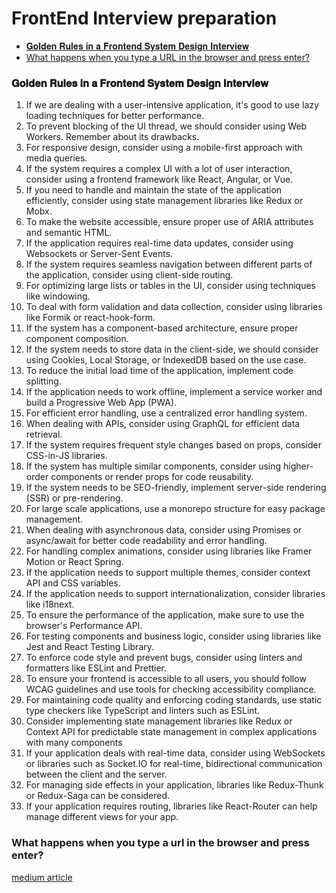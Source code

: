 # FrontEnd Interview preparation
* [𝐆𝐨𝐥𝐝𝐞𝐧 𝐑𝐮𝐥𝐞𝐬 𝐢𝐧 𝐚 𝐅𝐫𝐨𝐧𝐭𝐞𝐧𝐝 𝐒𝐲𝐬𝐭𝐞𝐦 𝐃𝐞𝐬𝐢𝐠𝐧 𝐈𝐧𝐭𝐞𝐫𝐯𝐢𝐞𝐰](#g𝐨𝐥𝐝𝐞𝐧-r𝐮𝐥𝐞𝐬-𝐢𝐧-𝐚-f𝐫𝐨𝐧𝐭𝐞𝐧𝐝-s𝐲𝐬𝐭𝐞𝐦-d𝐞𝐬𝐢𝐠𝐧-i𝐧𝐭𝐞𝐫𝐯𝐢𝐞𝐰)
* [What happens when you type a URL in the browser and press enter?](#what-happens-when-you-type-a-url-in-the-browser-and-press-enter?)
### 𝐆𝐨𝐥𝐝𝐞𝐧 𝐑𝐮𝐥𝐞𝐬 𝐢𝐧 𝐚 𝐅𝐫𝐨𝐧𝐭𝐞𝐧𝐝 𝐒𝐲𝐬𝐭𝐞𝐦 𝐃𝐞𝐬𝐢𝐠𝐧 𝐈𝐧𝐭𝐞𝐫𝐯𝐢𝐞𝐰
1. If we are dealing with a user-intensive application, it's good to use lazy loading techniques for better performance.
2. To prevent blocking of the UI thread, we should consider using Web Workers. Remember about its drawbacks.
3. For responsive design, consider using a mobile-first approach with media queries.
4. If the system requires a complex UI with a lot of user interaction, consider using a frontend framework like React, Angular, or Vue.
5. If you need to handle and maintain the state of the application efficiently, consider using state management libraries like Redux or Mobx.
6. To make the website accessible, ensure proper use of ARIA attributes and semantic HTML.
7. If the application requires real-time data updates, consider using Websockets or Server-Sent Events.
8. If the system requires seamless navigation between different parts of the application, consider using client-side routing.
9. For optimizing large lists or tables in the UI, consider using techniques like windowing.
10. To deal with form validation and data collection, consider using libraries like Formik or react-hook-form.
11. If the system has a component-based architecture, ensure proper component composition.
12. If the system needs to store data in the client-side, we should consider using Cookies, Local Storage, or IndexedDB based on the use case.
13. To reduce the initial load time of the application, implement code splitting.
14. If the application needs to work offline, implement a service worker and build a Progressive Web App (PWA).
15. For efficient error handling, use a centralized error handling system.
16. When dealing with APIs, consider using GraphQL for efficient data retrieval.
17. If the system requires frequent style changes based on props, consider CSS-in-JS libraries.
18. If the system has multiple similar components, consider using higher-order components or render props for code reusability.
19. If the system needs to be SEO-friendly, implement server-side rendering (SSR) or pre-rendering.
20. For large scale applications, use a monorepo structure for easy package management.
21. When dealing with asynchronous data, consider using Promises or async/await for better code readability and error handling.
22. For handling complex animations, consider using libraries like Framer Motion or React Spring.
23. If the application needs to support multiple themes, consider context API and CSS variables.
24. If the application needs to support internationalization, consider libraries like i18next.
25. To ensure the performance of the application, make sure to use the browser's Performance API.
26. For testing components and business logic, consider using libraries like Jest and React Testing Library.
27. To enforce code style and prevent bugs, consider using linters and formatters like ESLint and Prettier.
28. To ensure your frontend is accessible to all users, you should follow WCAG guidelines and use tools for checking accessibility compliance.
29. For maintaining code quality and enforcing coding standards, use static type checkers like TypeScript and linters such as ESLint.
30. Consider implementing state management libraries like Redux or Context API for predictable state management in complex applications with many components
31. If your application deals with real-time data, consider using WebSockets or libraries such as Socket.IO for real-time, bidirectional communication between the client and the server.
32. For managing side effects in your application, libraries like Redux-Thunk or Redux-Saga can be considered.
33. If your application requires routing, libraries like React-Router can help manage different views for your app.

### What happens when you type a url in the browser and press enter?
[medium article](https://medium.com/@maneesa/what-happens-when-you-type-an-url-in-the-browser-and-press-enter-bb0aa2449c1a)

